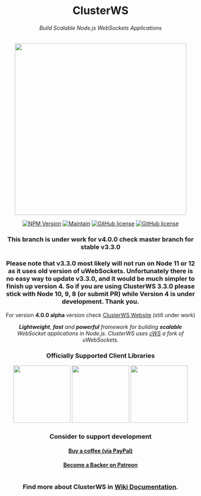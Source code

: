 <h1 align="center">ClusterWS</h1>
<h6 align="center">Build Scalable Node.js WebSockets Applications</h6>

<p align="center">
 <img src="https://cdn.rawgit.com/goriunov/159120ca6a883d8d4e75543ec395d361/raw/d22028ecc726d7d3cc30a2a85cc7cc454b0afada/clusterws.svg" width="450">
</p>

<p align="center">
    <a href="https://www.npmjs.com/package/clusterws"><img src="https://img.shields.io/badge/npm-3.3.0-AE1E80.svg?style=for-the-badge" alt="NPM Version" /></a>
    <a href="https://github.com/ClusterWS/ClusterWS/graphs/commit-activity"><img src="https://img.shields.io/badge/Maintain-Yes-AE1E80.svg?style=for-the-badge" alt="Maintain" /></a>
    <a href="https://github.com/ClusterWS/ClusterWS/blob/master/LICENSE"><img src="https://img.shields.io/badge/LICENSE-MIT-AE1E80.svg?style=for-the-badge" alt="GitHub license"/></a>
    <a href="#"><img src="https://img.shields.io/badge/NODE.JS-8+-AE1E80.svg?style=for-the-badge" alt="GitHub license"/></a>
</p>

<h3 align="center"><strong>This branch is under work for v4.0.0 check master branch for stable v3.3.0</strong></h3>
<h3 align="center"><strong>Please note that v3.3.0 most likely will not run on Node 11 or 12 as it uses old version of uWebSockets. 
Unfortunately there is no easy way to update v3.3.0, and it would be much simpler to finish up version 4. So if you are using ClusterWS 3.3.0 please stick with Node 10, 9, 8 (or submit PR) while Version 4 is under development. Thank you.</strong></h3>

<p align="center">
    For version <strong>4.0.0 alpha</strong> version check <a href="https://clusterws.github.io/">ClusterWS Website</a> (still under work)
</p>

<p align="center">
    <i><strong>Lightweight</strong>, <strong>fast</strong> and <strong>powerful</strong> framework for building <strong>scalable</strong> WebSocket applications in Node.js. ClusterWS uses <a href="https://github.com/ClusterWS/cWS">cWS</a> a fork of uWebSockets.</i>
</p>

<h3 align="center">
    Officially Supported Client Libraries
</h3>

<p align="center">
    <a href="https://github.com/ClusterWS/ClusterWS-Client-Swift"><img src="https://user-images.githubusercontent.com/18750503/37686010-8ec97d8c-2cfa-11e8-844a-3c79043d3c83.png" width="150"/></a>
    <a href="https://github.com/ClusterWS/ClusterWS-Client-Java"><img src="https://user-images.githubusercontent.com/18750503/37686016-96558d5c-2cfa-11e8-8d91-3a01122a73eb.png"
    width="150" /></a>
    <a href="https://github.com/ClusterWS/ClusterWS-Client-JS"><img src="https://user-images.githubusercontent.com/18750503/37686031-9fa2d888-2cfa-11e8-911e-d844a8753b88.png" width="150"/></a>
</p>

<h3 align="center">
    Consider to support development
</h3>
<h4 align="center">
    <a href="https://www.paypal.me/goriunov">Buy a coffee (via PayPal)</a>
</h4>
<h4 align="center">
    <a href="https://www.patreon.com/clusterws">Become a Backer on Patreon</a>
</h4>

<h1></h1>
<h3 align="center">
    Find more about ClusterWS in <a href="https://github.com/ClusterWS/ClusterWS/wiki"><strong>Wiki Documentation</strong></a>.
</h3>
